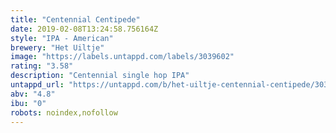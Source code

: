 ```yaml
---
title: "Centennial Centipede"
date: 2019-02-08T13:24:58.756164Z
style: "IPA - American"
brewery: "Het Uiltje"
image: "https://labels.untappd.com/labels/3039602"
rating: "3.58"
description: "Centennial single hop IPA"
untappd_url: "https://untappd.com/b/het-uiltje-centennial-centipede/3039602"
abv: "4.8"
ibu: "0"
robots: noindex,nofollow
---
```

